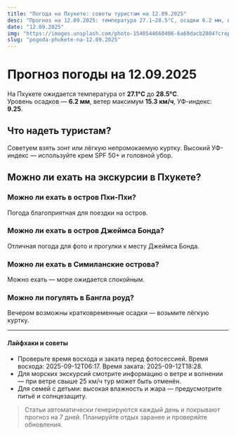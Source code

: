 ```yaml
---
title: "Погода на Пхукете: советы туристам на 12.09.2025"
desc: "Прогноз на 12.09.2025: температура 27.1–28.5°C, осадки 6.2 мм, ветер 15.3 км/ч. Советы туристам и рекомендации по экскурсиям."
date: "12.09.2025"
img: "https://images.unsplash.com/photo-1540544660406-6a69dacb2804?crop=entropy&cs=tinysrgb&fit=max&fm=jpg&ixid=M3w4MDE4MDZ8MHwxfHJhbmRvbXx8fHx8fHx8fDE3NTc2ODU3MTJ8&ixlib=rb-4.1.0&q=80&w=400"
slug: "pogoda-phukete-na-12.09.2025"
---
```


# Прогноз погоды на 12.09.2025

На Пхукете ожидается температура от **27.1°C** до **28.5°C**.  
Уровень осадков — **6.2 мм**, ветер максимум **15.3 км/ч**, УФ-индекс: **9.25**.

## Что надеть туристам?
Советуем взять зонт или лёгкую непромокаемую куртку.
Высокий УФ-индекс — используйте крем SPF 50+ и головной убор.

## Можно ли ехать на экскурсии в Пхукете?

### Можно ли ехать в остров Пхи-Пхи?
Погода благоприятная для поездки на остров.

### Можно ли ехать в остров Джеймса Бонда?
Отличная погода для фото и прогулки к месту Джеймса Бонда.

### Можно ли ехать в Симиланские острова?
Можно ехать — море ожидается спокойным.

### Можно ли погулять в Бангла роуд?
Вечером возможны кратковременные осадки — возьмите лёгкую куртку.

---

#### Лайфхаки и советы
- Проверьте время восхода и заката перед фотосессией. Время восхода: 2025-09-12T06:17. Время заката: 2025-09-12T18:28.  
- Для морских экскурсий смотрите информацию о ветре и волнении — при ветре свыше 25 км/ч тур может быть отменён.  
- Для семей с детьми: высокая влажность и жара — предусмотрите питьё и солнцезащиту.

> Статьи автоматически генерируются каждый день и покрывают прогноз на 7 дней. Планируйте отдых заранее и проверяйте обновления.


